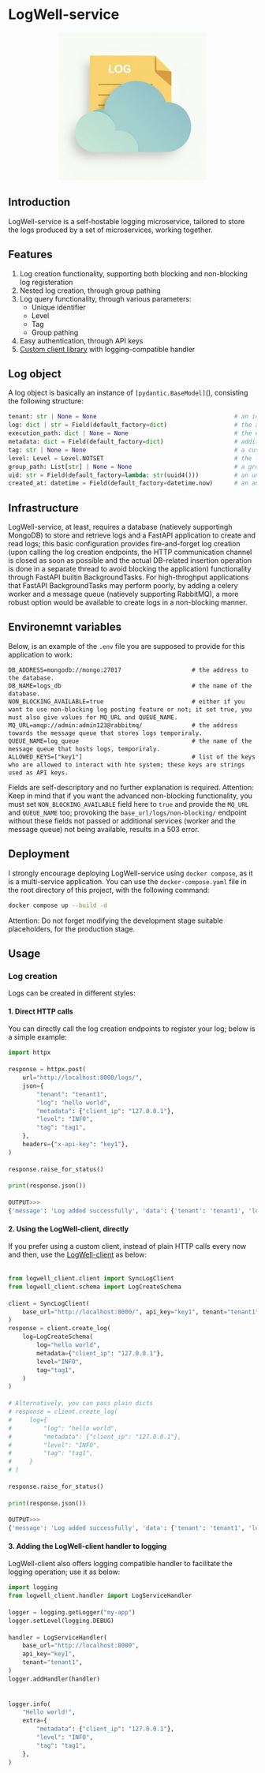 # LogWell-service

<p align="center">
  <img src="app/static/logo.jpeg" alt="LogWell Logo" width="300">
</p>

## Introduction
LogWell-service is a self-hostable logging microservice, tailored to store the logs produced by a set of microservices, working together.

## Features
1. Log creation functionality, supporting both blocking and non-blocking log registeration
2. Nested log creation, through group pathing
3. Log query functionality, through various parameters:
    -   Unique identifier
    -   Level
    -   Tag
    -   Group pathing
4. Easy authentication, through API keys
5. [Custom client library](https://github.com/LogWelll/LogWell-client) with logging-compatible handler

## Log object
A log object is basically an instance of `[pydantic.BaseModel]`(), consisting the following structure:

```Python
tenant: str | None = None                                       # an identifier to the creator (service) of the log
log: dict | str = Field(default_factory=dict)                   # the actual log to save
execution_path: dict | None = None                              # the execution path, leading to where the log is introduced
metadata: dict = Field(default_factory=dict)                    # additional metadata to stroe
tag: str | None = None                                          # a custom tag to query a log or a family of logs
level: Level = Level.NOTSET                                     # the level to produce the log; available options are: ["INFO", "TRACE","DEBUG", "WARNING", "ERROR", "CRITICAL", "FATAL", "NOTSET",]
group_path: List[str] | None = None                             # a group path, to register nnested logs
uid: str = Field(default_factory=lambda: str(uuid4()))          # an unique identifier field, produced by the system, automatically
created_at: datetime = Field(default_factory=datetime.now)      # an automatically produced created_at field
```

## Infrastructure
LogWell-service, at least, requires a database (natievely supportingh MongoDB) to store and retrieve logs and a FastAPI application to create and read logs; this basic configuration provides fire-and-forget log creation (upon calling the log creation endpoints, the HTTP communication channel is closed as soon as possible and the actual DB-related insertion operation is done in a separate thread to avoid blocking the application) functionality through FastAPI builtin BackgroundTasks. For high-throghput applications that FastAPI BackgroundTasks may perform poorly, by adding a celery worker and a message queue (natievely supporting RabbitMQ), a more robust option would be available to create logs in a non-blocking manner.


## Environemnt variables
Below, is an example of the `.env` file you are supposed to provide for this application to work:

```env
DB_ADDRESS=mongodb://mongo:27017                    # the address to the database.
DB_NAME=logs_db                                     # the name of the database.
NON_BLOCKING_AVAILABLE=true                         # either if you want to use non-blocking log posting feature or not; it set true, you must also give values for MQ_URL and QUEUE_NAME.
MQ_URL=amqp://admin:admin123@rabbitmq/              # the address towards the message queue that stores logs temporiraly.
QUEUE_NAME=log_queue                                # the name of the message queue that hosts logs, temporiraly.
ALLOWED_KEYS=["key1"]                               # list of the keys who are allowed to interact with hte system; these keys are strings used as API keys.
```

Fields are self-descriptory and no further explanation is required.
Attention: Keep in mind that if you want the advanced non-blocking functionality, you must set `NON_BLOCKING_AVAILABLE` field here to `true` and provide the `MQ_URL` and `QUEUE_NAME` too; provoking the `base_url/logs/non-blocking/` endpoint without these fields not passed or additional services (worker and the message queue) not being available, results in a 503 error.

## Deployment
I strongly encourage deploying LogWell-service using `docker compose`, as it is a multi-service application. You can use the `docker-compose.yaml` file in the root directory of this project, with the following command:

```bash
docker compose up --build -d
```

Attention: Do not forget modifying the development stage suitable placeholders, for the production stage.

## Usage

### Log creation

Logs can be created in different styles:

#### 1. Direct HTTP calls

You can directly call the log creation endpoints to register your log; below is a simple example:

```python
import httpx

response = httpx.post(
    url="http://localhost:8000/logs/",
    json={
        "tenant": "tenant1",
        "log": "hello world",
        "metadata": {"client_ip": "127.0.0.1"},
        "level": "INFO",
        "tag": "tag1",
    },
    headers={"x-api-key": "key1"},
)

response.raise_for_status()

print(response.json())

OUTPUT>>>
{'message': 'Log added successfully', 'data': {'tenant': 'tenant1', 'log': 'hello world', 'execution_path': None, 'metadata': {'client_ip': '127.0.0.1'}, 'tag': 'tag1', 'level': 'INFO', 'group_path': None, 'uid': '754e109f-ff9b-4f10-a933-87a8888021b7', 'created_at': '2025-08-20T07:46:37.505030'}}
```

#### 2. Using the LogWell-client, directly

If you prefer using a custom client, instead of plain HTTP calls every now and then, use the [LogWell-client](https://github.com/LogWelll/LogWell-client
) as below:

```python

from logwell_client.client import SyncLogClient
from logwell_client.schema import LogCreateSchema

client = SyncLogClient(
    base_url="http://localhost:8000/", api_key="key1", tenant="tenant1"
)
response = client.create_log(
    log=LogCreateSchema(
        log="hello world",
        metadata={"client_ip": "127.0.0.1"},
        level="INFO",
        tag="tag1",
    )
)

# Alternatively, you can pass plain dicts
# response = client.create_log(
#     log={
#         "log": "hello world",
#         "metadata": {"client_ip": "127.0.0.1"},
#         "level": "INFO",
#         "tag": "tag1",
#     }
# )

response.raise_for_status()

print(response.json())

OUTPUT>>>
{'message': 'Log added successfully', 'data': {'tenant': 'tenant1', 'log': 'hello world', 'execution_path': None, 'metadata': {'client_ip': '127.0.0.1'}, 'tag': 'tag1', 'level': 'INFO', 'group_path': None, 'uid': '660aa1a3-a938-4d58-bafe-ed12b14e53f9', 'created_at': '2025-08-20T08:01:42.831983'}}s
```

#### 3. Adding the LogWell-client handler to logging
LogWell-client also offers logging compatible handler to facilitate the logging operation; use it as below:

```python
import logging
from logwell_client.handler import LogServiceHandler

logger = logging.getLogger("my-app")
logger.setLevel(logging.DEBUG)

handler = LogServiceHandler(
    base_url="http://localhost:8000",
    api_key="key1",
    tenant="tenant1",
)
logger.addHandler(handler)


logger.info(
    "Hello world!",
    extra={
        "metadata": {"client_ip": "127.0.0.1"},
        "level": "INFO",
        "tag": "tag1",
    },
)
```